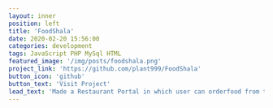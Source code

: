 ```yaml
---
layout: inner
position: left
title: 'FoodShala'
date: 2020-02-20 15:56:00
categories: development
tags: JavaScript PHP MySql HTML
featured_image: '/img/posts/foodshala.png'
project_link: 'https://github.com/plant999/FoodShala'
button_icon: 'github'
button_text: 'Visit Project'
lead_text: 'Made a Restaurant Portal in which user can orderfood from the listed hotels.Checkout,cart functionalities also present. All CRUD operations.'
---
```

